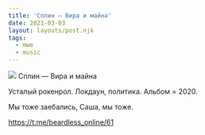 ```yaml
---
title: 'Сплин — Вира и майна'
date: 2021-03-03
layout: layouts/post.njk
tags:
  - mwe
  - music
---
```


![](https://i.ibb.co/3cx51KX/file-17.jpg)
Сплин — Вира и майна

Усталый рокенрол. Локдаун, политика. Альбом = 2020.

Мы тоже заебались, Саша, мы тоже.

https://t.me/beardless_online/61

